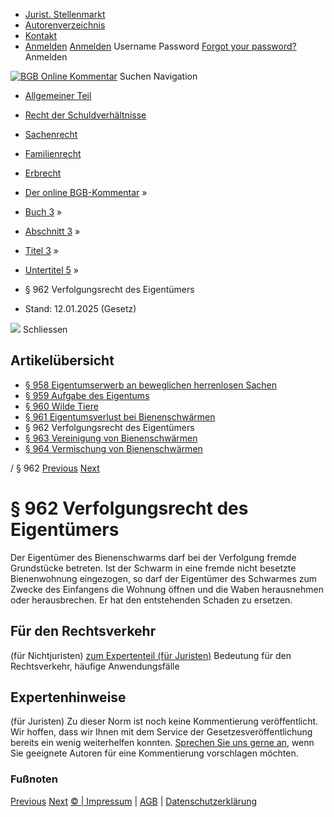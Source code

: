   * [Jurist. Stellenmarkt](https://bgb.kommentar.de/Buch-3/Abschnitt-3/Titel-3/Untertitel-5/</job-board> "Jurist. Stellenmarkt")
  * [Autorenverzeichnis](https://bgb.kommentar.de/Buch-3/Abschnitt-3/Titel-3/Untertitel-5/</Autorenverzeichnis> "Autorenverzeichnis")
  * [Kontakt](https://bgb.kommentar.de/Buch-3/Abschnitt-3/Titel-3/Untertitel-5/</Kontakt>)
  * [Anmelden](https://bgb.kommentar.de/Buch-3/Abschnitt-3/Titel-3/Untertitel-5/<#login> "show login form") [Anmelden](https://bgb.kommentar.de/Buch-3/Abschnitt-3/Titel-3/Untertitel-5/<#> "hide login form") Username Password
[Forgot your password?](https://bgb.kommentar.de/Buch-3/Abschnitt-3/Titel-3/Untertitel-5/</user/forgotpassword>) Anmelden 


[![BGB Online Kommentar](https://bgb.kommentar.de/extension/bgb/design/bgb/images/logo.png)](https://bgb.kommentar.de/Buch-3/Abschnitt-3/Titel-3/Untertitel-5/</> "BGB Online Kommentar")
Suchen
Navigation
  * [Allgemeiner Teil](https://bgb.kommentar.de/Buch-3/Abschnitt-3/Titel-3/Untertitel-5/</Buch-1>)
  * [Recht der Schuldverhältnisse](https://bgb.kommentar.de/Buch-3/Abschnitt-3/Titel-3/Untertitel-5/</Buch-2>)
  * [Sachenrecht](https://bgb.kommentar.de/Buch-3/Abschnitt-3/Titel-3/Untertitel-5/</Buch-3>)
  * [Familienrecht](https://bgb.kommentar.de/Buch-3/Abschnitt-3/Titel-3/Untertitel-5/</Buch-4>)
  * [Erbrecht](https://bgb.kommentar.de/Buch-3/Abschnitt-3/Titel-3/Untertitel-5/</Buch-5>)


  * [Der online BGB-Kommentar](https://bgb.kommentar.de/Buch-3/Abschnitt-3/Titel-3/Untertitel-5/</>) »
  * [Buch 3](https://bgb.kommentar.de/Buch-3/Abschnitt-3/Titel-3/Untertitel-5/</Buch-3>) »
  * [Abschnitt 3](https://bgb.kommentar.de/Buch-3/Abschnitt-3/Titel-3/Untertitel-5/</Buch-3/Abschnitt-3>) »
  * [Titel 3](https://bgb.kommentar.de/Buch-3/Abschnitt-3/Titel-3/Untertitel-5/</Buch-3/Abschnitt-3/Titel-3>) »
  * [Untertitel 5](https://bgb.kommentar.de/Buch-3/Abschnitt-3/Titel-3/Untertitel-5/</Buch-3/Abschnitt-3/Titel-3/Untertitel-5>) »
  * § 962 Verfolgungsrecht des Eigentümers 
  * Stand: 12.01.2025 (Gesetz) 


![](https://vg01.met.vgwort.de/na/1c9909529ead4f509072c06d9081a7d5)
Schliessen 
## Artikelübersicht
  * [ § 958 Eigentumserwerb an beweglichen herrenlosen Sachen ](https://bgb.kommentar.de/Buch-3/Abschnitt-3/Titel-3/Untertitel-5/</Buch-3/Abschnitt-3/Titel-3/Untertitel-5/Eigentumserwerb-an-beweglichen-herrenlosen-Sachen>)
  * [ § 959 Aufgabe des Eigentums ](https://bgb.kommentar.de/Buch-3/Abschnitt-3/Titel-3/Untertitel-5/</Buch-3/Abschnitt-3/Titel-3/Untertitel-5/Aufgabe-des-Eigentums>)
  * [ § 960 Wilde Tiere ](https://bgb.kommentar.de/Buch-3/Abschnitt-3/Titel-3/Untertitel-5/</Buch-3/Abschnitt-3/Titel-3/Untertitel-5/Wilde-Tiere>)
  * [ § 961 Eigentumsverlust bei Bienenschwärmen ](https://bgb.kommentar.de/Buch-3/Abschnitt-3/Titel-3/Untertitel-5/</Buch-3/Abschnitt-3/Titel-3/Untertitel-5/Eigentumsverlust-bei-Bienenschwaermen>)
  * § 962 Verfolgungsrecht des Eigentümers 
  * [ § 963 Vereinigung von Bienenschwärmen ](https://bgb.kommentar.de/Buch-3/Abschnitt-3/Titel-3/Untertitel-5/</Buch-3/Abschnitt-3/Titel-3/Untertitel-5/Vereinigung-von-Bienenschwaermen>)
  * [ § 964 Vermischung von Bienenschwärmen ](https://bgb.kommentar.de/Buch-3/Abschnitt-3/Titel-3/Untertitel-5/</Buch-3/Abschnitt-3/Titel-3/Untertitel-5/Vermischung-von-Bienenschwaermen>)


/ § 962 
[Previous](https://bgb.kommentar.de/Buch-3/Abschnitt-3/Titel-3/Untertitel-5/</Buch-3/Abschnitt-3/Titel-3/Untertitel-5/Eigentumsverlust-bei-Bienenschwaermen> "§ 961 Eigentumsverlust bei Bienenschwärmen") [Next](https://bgb.kommentar.de/Buch-3/Abschnitt-3/Titel-3/Untertitel-5/</Buch-3/Abschnitt-3/Titel-3/Untertitel-5/Vereinigung-von-Bienenschwaermen> "§ 963 Vereinigung von Bienenschwärmen")
# § 962 Verfolgungsrecht des Eigentümers
Der Eigentümer des Bienenschwarms darf bei der Verfolgung fremde Grundstücke betreten. Ist der Schwarm in eine fremde nicht besetzte Bienenwohnung eingezogen, so darf der Eigentümer des Schwarmes zum Zwecke des Einfangens die Wohnung öffnen und die Waben herausnehmen oder herausbrechen. Er hat den entstehenden Schaden zu ersetzen.
## Für den Rechtsverkehr 
(für Nichtjuristen)
[zum Expertenteil (für Juristen)](https://bgb.kommentar.de/Buch-3/Abschnitt-3/Titel-3/Untertitel-5/<#expertenhinweise>)
Bedeutung für den Rechtsverkehr, häufige Anwendungsfälle
## Expertenhinweise
(für Juristen)
Zu dieser Norm ist noch keine Kommentierung veröffentlicht. Wir hoffen, dass wir Ihnen mit dem Service der Gesetzesveröffentlichung bereits ein wenig weiterhelfen konnten. [Sprechen Sie uns gerne an](https://bgb.kommentar.de/Buch-3/Abschnitt-3/Titel-3/Untertitel-5/</Kontakt>), wenn Sie geeignete Autoren für eine Kommentierung vorschlagen möchten. 
### Fußnoten
[Previous](https://bgb.kommentar.de/Buch-3/Abschnitt-3/Titel-3/Untertitel-5/</Buch-3/Abschnitt-3/Titel-3/Untertitel-5/Eigentumsverlust-bei-Bienenschwaermen> "§ 961 Eigentumsverlust bei Bienenschwärmen") [Next](https://bgb.kommentar.de/Buch-3/Abschnitt-3/Titel-3/Untertitel-5/</Buch-3/Abschnitt-3/Titel-3/Untertitel-5/Vereinigung-von-Bienenschwaermen> "§ 963 Vereinigung von Bienenschwärmen")
[© | Impressum](https://bgb.kommentar.de/Buch-3/Abschnitt-3/Titel-3/Untertitel-5/</Kontakt>) | [AGB](https://bgb.kommentar.de/Buch-3/Abschnitt-3/Titel-3/Untertitel-5/</AGB>) | [Datenschutzerklärung](https://bgb.kommentar.de/Buch-3/Abschnitt-3/Titel-3/Untertitel-5/</Datenschutzerklaerung-fuer-Leser>)
